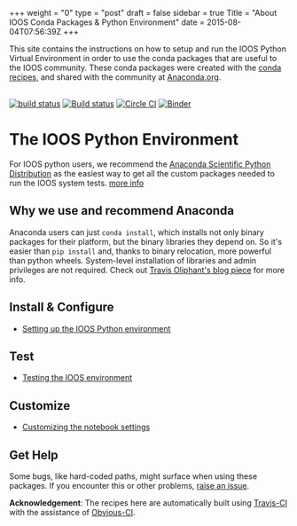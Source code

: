 +++
weight = "0"
type = "post"
draft = false
sidebar = true
Title = "About IOOS Conda Packages & Python Environment"
date = 2015-08-04T07:56:39Z
+++

<!-- For a single homepage put in FrontMatter url = "index.html"; for a summary of multiple documents on one page do not put url parameter there at all -->

<!-- PUT SUMMARY CONTENT HERE BEFORE "MORE" COMMENT-->
This site contains the instructions on how to setup and run the IOOS Python Virtual Environment in order to use the conda packages that are useful to the IOOS community. These conda packages were created with the [conda recipes](https://github.com/ioos/conda-recipes/), and shared with the community at [Anaconda.org](https://anaconda.org/ioos).
<!--more-->

<!-- ADDITIONAL CONTENT MAY BE PLACED AFTER "MORE" FOR A SINGLE PAGE -->



<br><span> [![build status](https://travis-ci.org/ioos/conda-recipes.svg)](https://travis-ci.org/ioos/conda-recipes) [![Build status](https://ci.appveyor.com/api/projects/status/behpiwxfraxcruv3?svg=true)](https://ci.appveyor.com/project/comtbot/conda-recipes) [![Circle CI](https://circleci.com/gh/ioos/conda-recipes/tree/master.svg?style=svg)](https://circleci.com/gh/ioos/conda-recipes/tree/master) [![Binder](http://mybinder.org/badge.svg)](http://mybinder.org/repo/ioos/conda-recipes)</span>

# The IOOS Python Environment
For IOOS python users, we recommend the [Anaconda Scientific Python Distribution](https://store.continuum.io/cshop/anaconda/) as the easiest way to get all the custom packages needed to run the IOOS system tests.  [more info](https://github.com/ioos/conda-recipes/wiki/Why-we-use-and-recommend-Anaconda)

## Why we use and recommend Anaconda

Anaconda users can just `conda install`, which installs not only binary packages for their platform, but the binary libraries they depend on.  So it's easier than `pip install` and, thanks to binary relocation, more powerful than python wheels.  System-level installation of libraries and admin
privileges are not required.  Check out [Travis Oliphant's blog piece](http://technicaldiscovery.blogspot.com/2013/12/why-i-promote-conda.html) for more info.

## Install & Configure
* [Setting up the IOOS Python environment](https://github.com/ioos/conda-recipes/wiki/Setting-up-the-IOOS-Python-environment)

## Test
* [Testing the IOOS environment](https://github.com/ioos/conda-recipes/wiki/Testing-the-IOOS-environment)

## Customize 
* [Customizing the notebook settings](https://github.com/ioos/conda-recipes/wiki/Customizing-the-notebook-settings)

## Get Help

Some bugs, like hard-coded paths, might surface when using these packages. If you encounter this or other problems, [raise an issue](https://github.com/ioos/conda-recipes/issues).

**Acknowledgement**: The recipes here are automatically built using [Travis-CI](https://travis-ci.org/ioos/conda-recipes) with the assistance of [Obvious-CI](https://github.com/pelson/Obvious-CI/https://github.com/ioos/conda-recipes/blob/master/.travis.yml#L14-L31).





